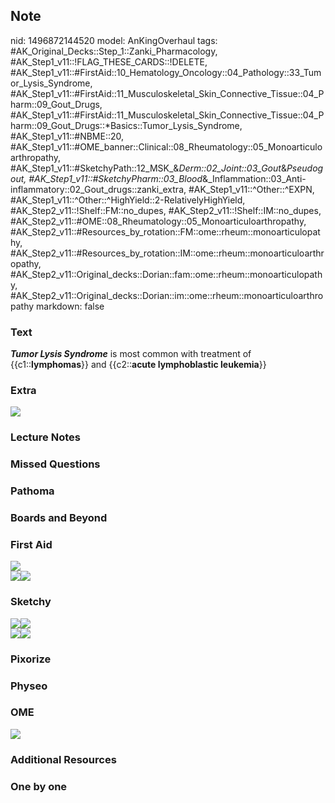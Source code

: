 ## Note
nid: 1496872144520
model: AnKingOverhaul
tags: #AK_Original_Decks::Step_1::Zanki_Pharmacology, #AK_Step1_v11::!FLAG_THESE_CARDS::!DELETE, #AK_Step1_v11::#FirstAid::10_Hematology_Oncology::04_Pathology::33_Tumor_Lysis_Syndrome, #AK_Step1_v11::#FirstAid::11_Musculoskeletal_Skin_Connective_Tissue::04_Pharm::09_Gout_Drugs, #AK_Step1_v11::#FirstAid::11_Musculoskeletal_Skin_Connective_Tissue::04_Pharm::09_Gout_Drugs::*Basics::Tumor_Lysis_Syndrome, #AK_Step1_v11::#NBME::20, #AK_Step1_v11::#OME_banner::Clinical::08_Rheumatology::05_Monoarticuloarthropathy, #AK_Step1_v11::#SketchyPath::12_MSK_&_Derm::02_Joint::03_Gout_&_Pseudogout, #AK_Step1_v11::#SketchyPharm::03_Blood_&_Inflammation::03_Anti-inflammatory::02_Gout_drugs::zanki_extra, #AK_Step1_v11::^Other::^EXPN, #AK_Step1_v11::^Other::^HighYield::2-RelativelyHighYield, #AK_Step2_v11::!Shelf::FM::no_dupes, #AK_Step2_v11::!Shelf::IM::no_dupes, #AK_Step2_v11::#OME::08_Rheumatology::05_Monoarticuloarthropathy, #AK_Step2_v11::#Resources_by_rotation::FM::ome::rheum::monoarticulopathy, #AK_Step2_v11::#Resources_by_rotation::IM::ome::rheum::monoarticuloarthropathy, #AK_Step2_v11::Original_decks::Dorian::fam::ome::rheum::monoarticulopathy, #AK_Step2_v11::Original_decks::Dorian::im::ome::rheum::monoarticuloarthropathy
markdown: false

### Text
<div>
  <div>
    <b><i>Tumor Lysis Syndrome</i></b> is most common with
    treatment of {{c1::<b>lymphomas</b><span style="">}} and
    {{c2::</span><b>acute lymphoblastic leukemia</b><span style=
    "font-weight: normal;">}}</span>
  </div>
</div>

### Extra
<img src="paste-47296179863553.jpg">

### Lecture Notes


### Missed Questions


### Pathoma


### Boards and Beyond


### First Aid
<div><img src="paste-121358595915779.jpg"></div>
<div><img src="paste-113215337922563.jpg"><img src=
"paste-123982820933635.jpg"></div>

### Sketchy
<div><img src="paste-583518551801857.jpg"><img src=
"Screen%20Shot%202020-01-28%20at%206.45.13%20PM.png"></div>
<div><img src="text%20(24)_1566160514431.JPG"><img src=
"Screen%20Shot%202020-03-11%20at%2010.26.39%20PM.JPG"></div>

### Pixorize


### Physeo


### OME
<div class="ome-widget">
  <a href=
  "https://onlinemeded.org/spa/rheumatology/monoarticuloarthropathy/acquire?ref=anki">
  <img src="_OME_AnkiFlashcards_Lesson_6.png"></a>
</div>

### Additional Resources


### One by one

